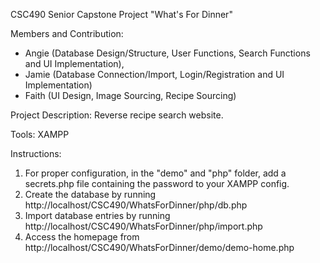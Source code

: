 CSC490 Senior Capstone Project "What's For Dinner"

Members and Contribution: 
 - Angie (Database Design/Structure, User Functions, Search Functions and UI Implementation), 
 - Jamie (Database Connection/Import, Login/Registration and UI Implementation)
 - Faith (UI Design, Image Sourcing, Recipe Sourcing)
 
Project Description: Reverse recipe search website. 

Tools: XAMPP

Instructions:
1. For proper configuration, in the "demo" and "php" folder, add a secrets.php file containing the password to your XAMPP config. 
2. Create the database by running http://localhost/CSC490/WhatsForDinner/php/db.php
3. Import database entries by running http://localhost/CSC490/WhatsForDinner/php/import.php
4. Access the homepage from http://localhost/CSC490/WhatsForDinner/demo/demo-home.php

